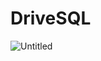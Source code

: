# DriveSQL
![Untitled](https://github.com/devnurmuhammad/DriveSQL/assets/119412196/e9360b04-4b0b-46db-b6ff-b1b9b9cad739)
